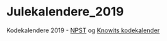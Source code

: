 # Julekalendere_2019
Kodekalendere 2019 - [NPST](www.npst.no) og [Knowits kodekalender](julekalender.knowit.no)
